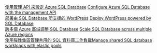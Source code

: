 <span data-ttu-id="4f2e5-101">[使用管理 API 來設定 Azure SQL Database][1] </span><span class="sxs-lookup"><span data-stu-id="4f2e5-101">[Configure Azure SQL Database with the management API][1] </span></span>  
<span data-ttu-id="4f2e5-102">[部署由 SQL Database 所支援的 WordPress][4] </span><span class="sxs-lookup"><span data-stu-id="4f2e5-102">[Deploy WordPress powered by SQL Database][4] </span></span>  
<span data-ttu-id="4f2e5-103">[跨多個 Azure 區域調整 SQL Database][2] </span><span class="sxs-lookup"><span data-stu-id="4f2e5-103">[Scale SQL Database across multiple Azure regions][2] </span></span>  
<span data-ttu-id="4f2e5-104">[使用彈性集區管理共用的 SQL 資料庫工作負載][3]</span><span class="sxs-lookup"><span data-stu-id="4f2e5-104">[Manage shared SQL database workloads with elastic pools][3]</span></span>

[1]: https://github.com/Azure-Samples/sql-database-java-manage-db
[2]: https://github.com/Azure-Samples/sql-database-java-manage-sql-databases-across-regions
[3]: ../java-sdk-manage-sql-elastic-pools.md
[4]: https://github.com/Azure-Samples/app-service-java-manage-data-connections-for-web-apps